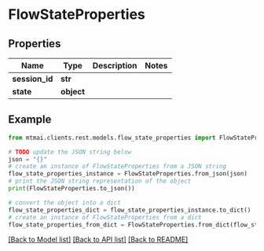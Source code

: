 # FlowStateProperties


## Properties

Name | Type | Description | Notes
------------ | ------------- | ------------- | -------------
**session_id** | **str** |  | 
**state** | **object** |  | 

## Example

```python
from mtmai.clients.rest.models.flow_state_properties import FlowStateProperties

# TODO update the JSON string below
json = "{}"
# create an instance of FlowStateProperties from a JSON string
flow_state_properties_instance = FlowStateProperties.from_json(json)
# print the JSON string representation of the object
print(FlowStateProperties.to_json())

# convert the object into a dict
flow_state_properties_dict = flow_state_properties_instance.to_dict()
# create an instance of FlowStateProperties from a dict
flow_state_properties_from_dict = FlowStateProperties.from_dict(flow_state_properties_dict)
```
[[Back to Model list]](../README.md#documentation-for-models) [[Back to API list]](../README.md#documentation-for-api-endpoints) [[Back to README]](../README.md)


